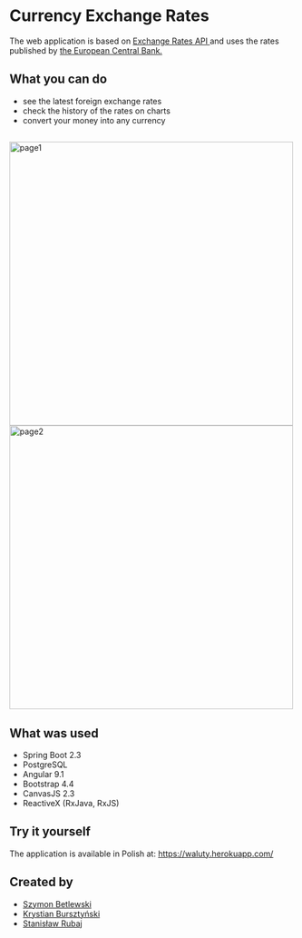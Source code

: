 # Currency Exchange Rates
The web application is based on <a href="https://exchangeratesapi.io"> Exchange Rates API </a> 
and uses the rates published by 
<a href="https://www.ecb.europa.eu/stats/policy_and_exchange_rates/euro_reference_exchange_rates/html/index.en.html"> the European Central Bank. </a>

## What you can do
- see the latest foreign exchange rates
- check the history of the rates on charts
- convert your money into any currency

##
<p>
<img src="https://i.ibb.co/sq3zznF/image1.png" alt="page1" width="500"/>
<img src="https://i.ibb.co/7YjSJgb/image2.png" alt="page2" width="500"/>
</p>

## What was used
- Spring Boot 2.3
- PostgreSQL
- Angular 9.1
- Bootstrap 4.4
- CanvasJS 2.3
- ReactiveX (RxJava, RxJS)

## Try it yourself
The application is available in Polish at: https://waluty.herokuapp.com/

## Created by
- <a href="https://github.com/betlewski"> Szymon Betlewski </a>
- <a href="https://github.com/graigord"> Krystian Bursztyński </a>
- <a href="https://github.com/Darmisco"> Stanisław Rubaj </a>